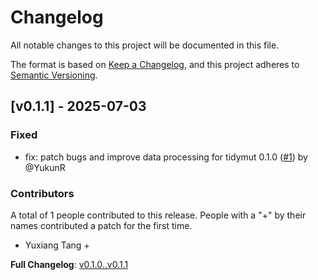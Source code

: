 # Changelog

All notable changes to this project will be documented in this file.

The format is based on [Keep a Changelog](https://keepachangelog.com/en/1.0.0/),
and this project adheres to [Semantic Versioning](https://semver.org/spec/v2.0.0.html).

## [v0.1.1] - 2025-07-03

### Fixed

- fix: patch bugs and improve data processing for tidymut 0.1.0 ([#1](https://github.com/xulab-research/TidyMut/pull/1)) by @YukunR

### Contributors

A total of 1 people contributed to this release. People with a "+" by their names contributed a patch for the first time.

- Yuxiang Tang +


**Full Changelog**: [v0.1.0..v0.1.1](https://github.com/xulab-research/TidyMut/compare/v0.1.0..v0.1.1)